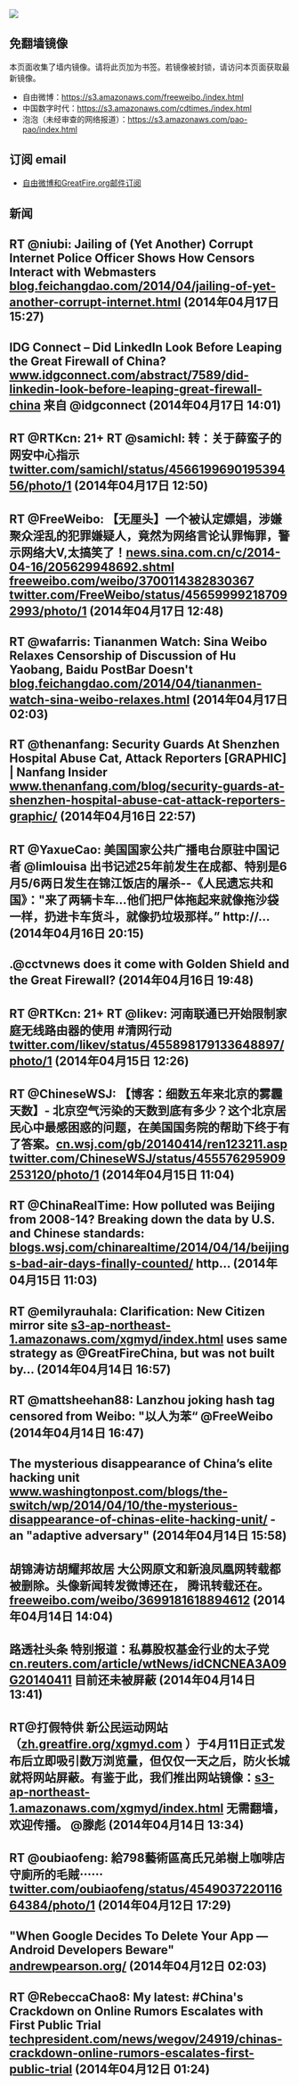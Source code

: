 <img src="https://raw.githubusercontent.com/greatfire/z/master/logos.gif" />

## 免翻墙镜像
本页面收集了墙内镜像。请将此页加为书签。若镜像被封锁，请访问本页面获取最新镜像。
* 自由微博：https://s3.amazonaws.com/freeweibo./index.html
* 中国数字时代：https://s3.amazonaws.com/cdtimes./index.html
* 泡泡（未经审查的网络报道）：https://s3.amazonaws.com/pao-pao/index.html

## 订阅 email
* <a href="https://greatfire.us7.list-manage.com/subscribe?u=854fca58782082e0cbdf204a0&id=c78949b93c">自由微博和GreatFire.org邮件订阅</a>
		
## 新闻
RT @niubi: Jailing of (Yet Another) Corrupt Internet Police Officer Shows How Censors Interact with Webmasters <a href="http://blog.feichangdao.com/2014/04/jailing-of-yet-another-corrupt-internet.html?m=1">blog.feichangdao.com/2014/04/jailing-of-yet-another-corrupt-internet.html</a> (2014年04月17日 15:27)
 ---
IDG Connect – Did LinkedIn Look Before Leaping the Great Firewall of China? <a href="http://www.idgconnect.com/abstract/7589/did-linkedin-look-before-leaping-great-firewall-china">www.idgconnect.com/abstract/7589/did-linkedin-look-before-leaping-great-firewall-china</a> 来自 @idgconnect (2014年04月17日 14:01)
 ---
RT @RTKcn: 21+ RT @samichl: 转：关于薛蛮子的网安中心指示 <a href="https://twitter.com/samichl/status/456619969019539456/photo/1">twitter.com/samichl/status/456619969019539456/photo/1</a> (2014年04月17日 12:50)
 ---
RT @FreeWeibo: 【无厘头】一个被认定嫖娼，涉嫌聚众淫乱的犯罪嫌疑人，竟然为网络言论认罪悔罪，警示网络大V,太搞笑了！<a href="http://news.sina.com.cn/c/2014-04-16/205629948692.shtml">news.sina.com.cn/c/2014-04-16/205629948692.shtml</a> <a href="https://freeweibo.com/weibo/3700114382830367">freeweibo.com/weibo/3700114382830367</a> <a href="https://twitter.com/FreeWeibo/status/456599992187092993/photo/1">twitter.com/FreeWeibo/status/456599992187092993/photo/1</a> (2014年04月17日 12:48)
 ---
RT @wafarris: Tiananmen Watch: Sina Weibo Relaxes Censorship of Discussion of Hu Yaobang, Baidu PostBar Doesn't <a href="http://blog.feichangdao.com/2014/04/tiananmen-watch-sina-weibo-relaxes.html?utm_content=buffer15eae&utm_medium=social&utm_source=twitter.com&utm_campaign=buffer">blog.feichangdao.com/2014/04/tiananmen-watch-sina-weibo-relaxes.html</a> (2014年04月17日 02:03)
 ---
RT @thenanfang: Security Guards At Shenzhen Hospital Abuse Cat, Attack Reporters [GRAPHIC] | Nanfang Insider <a href="http://www.thenanfang.com/blog/security-guards-at-shenzhen-hospital-abuse-cat-attack-reporters-graphic/?utm_content=buffer84918&utm_medium=social&utm_source=twitter.com&utm_campaign=buffer">www.thenanfang.com/blog/security-guards-at-shenzhen-hospital-abuse-cat-attack-reporters-graphic/</a> (2014年04月16日 22:57)
 ---
RT @YaxueCao: 美国国家公共广播电台原驻中国记者 @limlouisa 出书记述25年前发生在成都、特别是6月5/6两日发生在锦江饭店的屠杀--《人民遗忘共和国》："来了两辆卡车...他们把尸体拖起来就像拖沙袋一样，扔进卡车货斗，就像扔垃圾那样。”  http://… (2014年04月16日 20:15)
 ---
.@cctvnews does it come with Golden Shield and the Great Firewall? (2014年04月16日 19:48)
 ---
RT @RTKcn: 21+ RT @likev: 河南联通已开始限制家庭无线路由器的使用 #清网行动 <a href="https://twitter.com/likev/status/455898179133648897/photo/1">twitter.com/likev/status/455898179133648897/photo/1</a> (2014年04月15日 12:26)
 ---
RT @ChineseWSJ: 【博客：细数五年来北京的雾霾天数】- 北京空气污染的天数到底有多少？这个北京居民心中最感困惑的问题，在美国国务院的帮助下终于有了答案。<a href="http://cn.wsj.com/gb/20140414/ren123211.asp">cn.wsj.com/gb/20140414/ren123211.asp</a> <a href="https://twitter.com/ChineseWSJ/status/455576295909253120/photo/1">twitter.com/ChineseWSJ/status/455576295909253120/photo/1</a> (2014年04月15日 11:04)
 ---
RT @ChinaRealTime: How polluted was Beijing from 2008-14? Breaking down the data by U.S. and Chinese standards: <a href="http://blogs.wsj.com/chinarealtime/2014/04/14/beijings-bad-air-days-finally-counted/">blogs.wsj.com/chinarealtime/2014/04/14/beijings-bad-air-days-finally-counted/</a> http… (2014年04月15日 11:03)
 ---
RT @emilyrauhala: Clarification: New Citizen mirror site <a href="https://s3-ap-northeast-1.amazonaws.com/xgmyd/index.html">s3-ap-northeast-1.amazonaws.com/xgmyd/index.html</a> uses same strategy as @GreatFireChina, but was not built by… (2014年04月14日 16:57)
 ---
RT @mattsheehan88: Lanzhou joking hash tag censored from Weibo: "以人为苯“ @FreeWeibo (2014年04月14日 16:47)
 ---
The mysterious disappearance of China’s elite hacking unit <a href="http://www.washingtonpost.com/blogs/the-switch/wp/2014/04/10/the-mysterious-disappearance-of-chinas-elite-hacking-unit/">www.washingtonpost.com/blogs/the-switch/wp/2014/04/10/the-mysterious-disappearance-of-chinas-elite-hacking-unit/</a> - an "adaptive adversary" (2014年04月14日 15:58)
 ---
胡锦涛访胡耀邦故居 大公网原文和新浪凤凰网转载都被删除。头像新闻转发微博还在， 腾讯转载还在。 <a href="https://freeweibo.com/weibo/3699181618894612">freeweibo.com/weibo/3699181618894612</a> (2014年04月14日 14:04)
 ---
路透社头条 特别报道：私募股权基金行业的太子党 <a href="http://cn.reuters.com/article/wtNews/idCNCNEA3A09G20140411">cn.reuters.com/article/wtNews/idCNCNEA3A09G20140411</a> 目前还未被屏蔽 (2014年04月14日 13:41)
 ---
RT@打假特供 新公民运动网站（<a href="https://zh.greatfire.org/xgmyd.com">zh.greatfire.org/xgmyd.com</a> ）于4月11日正式发布后立即吸引数万浏览量，但仅仅一天之后，防火长城就将网站屏蔽。有鉴于此，我们推出网站镜像：<a href="https://s3-ap-northeast-1.amazonaws.com/xgmyd/index.html">s3-ap-northeast-1.amazonaws.com/xgmyd/index.html</a> 无需翻墙，欢迎传播。 @滕彪 (2014年04月14日 13:34)
 ---
RT @oubiaofeng: 給798藝術區高氏兄弟樹上咖啡店守廁所的毛賊⋯⋯ <a href="https://twitter.com/oubiaofeng/status/454903722011664384/photo/1">twitter.com/oubiaofeng/status/454903722011664384/photo/1</a> (2014年04月12日 17:29)
 ---
"When Google Decides To Delete Your App — Android Developers Beware" <a href="http://andrewpearson.org/?p=681&utm_content=bufferba01a&utm_medium=social&utm_source=twitter.com&utm_campaign=buffer">andrewpearson.org/</a> (2014年04月12日 02:03)
 ---
RT @RebeccaChao8: My latest: #China's Crackdown on Online Rumors Escalates with First Public Trial <a href="http://techpresident.com/news/wegov/24919/chinas-crackdown-online-rumors-escalates-first-public-trial">techpresident.com/news/wegov/24919/chinas-crackdown-online-rumors-escalates-first-public-trial</a> (2014年04月12日 01:24)
 ---
